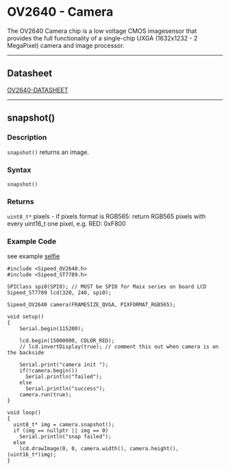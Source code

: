 OV2640 - Camera
=====

The OV2640 Camera chip is a low voltage CMOS imagesensor that provides the full functionality of a single-chip UXGA (1632x1232 - 2 MegaPixel) camera and image processor.

----
## Datasheet

[OV2640-DATASHEET](http://dl.sipeed.com/MAIX/HDK/Chip_DS/OV2640-DATASHEET.pdf)

----
## snapshot()

### Description
`snapshot()` returns an image.

### Syntax

`snapshot()` 

### Returns
`uint8_t*` pixels - if pixels format is RGB565: return RGB565 pixels with every uint16_t one pixel, e.g. RED: 0xF800

### Example Code

see example [selfie](https://github.com/sipeed/Maixduino/blob/master/libraries/Sipeed_OV2640/examples/selfie/selfie.ino)

```
#include <Sipeed_OV2640.h>
#include <Sipeed_ST7789.h>

SPIClass spi0(SPI0); // MUST be SPI0 for Maix series on board LCD
Sipeed_ST7789 lcd(320, 240, spi0);

Sipeed_OV2640 camera(FRAMESIZE_QVGA, PIXFORMAT_RGB565);

void setup()
{
    Serial.begin(115200);

    lcd.begin(15000000, COLOR_RED);
    // lcd.invertDisplay(true); // comment this out when camera is on the backside

    Serial.print("camera init ");
    if(!camera.begin())
      Serial.println("failed");
    else
      Serial.println("success");
    camera.run(true);
}

void loop()
{
  uint8_t* img = camera.snapshot();
  if (img == nullptr || img == 0)
    Serial.println("snap failed");
  else
    lcd.drawImage(0, 0, camera.width(), camera.height(), (uint16_t*)img);
}
```